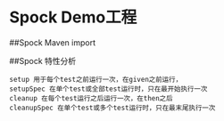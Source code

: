 # Spock Demo工程

##Spock Maven import

##Spock 特性分析
```jshelllanguage
setup 用于每个test之前运行一次，在given之前运行，
setupSpec 在单个test或全部test运行时，只在最开始执行一次
cleanup 在每个test运行之后运行一次，在then之后
cleanupSpec 在单个test或多个test运行时，只在最末尾执行一次
```